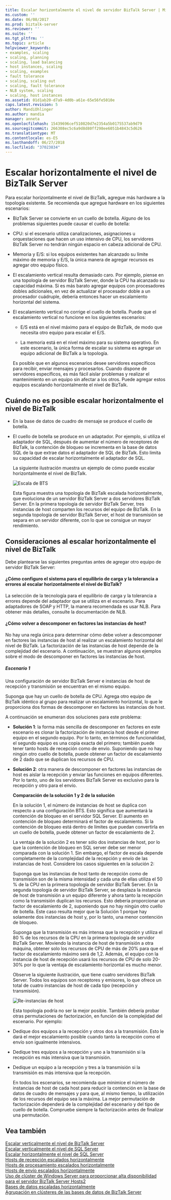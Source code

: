 ```yaml
---
title: Escalar horizontalmente el nivel de servidor BizTalk Server | Microsoft Docs
ms.custom: ''
ms.date: 06/08/2017
ms.prod: biztalk-server
ms.reviewer: ''
ms.suite: ''
ms.tgt_pltfrm: ''
ms.topic: article
helpviewer_keywords:
- examples, scaling
- scaling, planning
- scaling, load balancing
- host instances, scaling
- scaling, examples
- fault tolerance
- scaling, scaling out
- scaling, fault tolerance
- NLB system, scaling
- scaling, host instances
ms.assetid: 01d1ab20-d7a9-4d0b-a61e-65e56fe5010e
caps.latest.revision: 5
author: MandiOhlinger
ms.author: mandia
manager: anneta
ms.openlocfilehash: 15439696cef510820d7e2354a5b0175537ab9d79
ms.sourcegitcommit: 266308ec5c6a9d8d80ff298ee6051b4843c5d626
ms.translationtype: MT
ms.contentlocale: es-ES
ms.lasthandoff: 06/27/2018
ms.locfileid: "37023834"
---
```

# <a name="scaling-out-the-biztalk-server-tier"></a>Escalar horizontalmente el nivel de BizTalk Server
Para escalar horizontalmente el nivel de BizTalk, agregue más hardware a la topología existente. Se recomienda que agregue hardware en los siguientes escenarios:  
  
- BizTalk Server se convierte en un cuello de botella. Alguno de los problemas siguientes puede causar el cuello de botella:  
  
- CPU: si el escenario utiliza canalizaciones, asignaciones u orquestaciones que hacen un uso intensivo de CPU, los servidores BizTalk Server no tendrán ningún espacio en cabeza adicional de CPU.  
  
- Memoria y E/S: si los equipos existentes han alcanzado su límite máximo de memoria y E/S, la única manera de agregar recursos es agregar otro equipo físico.  
  
- El escalamiento vertical resulta demasiado caro. Por ejemplo, piense en una topología de servidor BizTalk Server, donde la CPU ha alcanzado su capacidad máxima. Si es más barato agregar equipos con procesadores dobles adicionales, en vez de actualizar el procesador doble a un procesador cuádruple, debería entonces hacer un escalamiento horizontal del sistema.  
  
- El escalamiento vertical no corrige el cuello de botella. Puede que el escalamiento vertical no funcione en los siguientes escenarios:  
  
  -   E/S está en el nivel máximo para el equipo de BizTalk, de modo que necesita otro equipo para escalar el E/S.  
  
  -   La memoria está en el nivel máximo para su sistema operativo. En este escenario, la única forma de escalar su sistema es agregar un equipo adicional de BizTalk a la topología.  
  
  Es posible que en algunos escenarios desee servidores específicos para recibir, enviar mensajes y procesarlos. Cuando dispone de servidores específicos, es más fácil aislar problemas y realizar el mantenimiento en un equipo sin afectar a los otros. Puede agregar estos equipos escalando horizontalmente el nivel de BizTalk.  
  
## <a name="when-you-cant-scale-out-the-biztalk-tier"></a>Cuándo no es posible escalar horizontalmente el nivel de BizTalk  
  
- En la base de datos de cuadro de mensaje se produce el cuello de botella.  
  
- El cuello de botella se produce en un adaptador. Por ejemplo, si utiliza el adaptador de SQL, después de aumentar el número de receptores de BizTalk, la contención de bloqueo se incrementa en la base de datos SQL de la que extrae datos el adaptador de SQL de BizTalk. Esto limita su capacidad de escalar horizontalmente el adaptador de SQL.  
  
  La siguiente ilustración muestra un ejemplo de cómo puede escalar horizontalmente el nivel de BizTalk.  
  
  ![Escala de BTS](../core/media/scaleoutbts.gif "ScaleOutBTS")  
  
  Esta figura muestra una topología de BizTalk escalada horizontalmente, que evoluciona de un servidor BizTalk Server a dos servidores BizTalk Server. En la primera topología de servidor BizTalk Server, tres instancias de host comparten los recursos del equipo de BizTalk. En la segunda topología de servidor BizTalk Server, el host de transmisión se separa en un servidor diferente, con lo que se consigue un mayor rendimiento.  
  
## <a name="considerations-when-scaling-out-the-biztalk-tier"></a>Consideraciones al escalar horizontalmente el nivel de BizTalk  
 Debe plantearse las siguientes preguntas antes de agregar otro equipo de servidor BizTalk Server:  
  
#### <a name="how-do-i-configure-the-system-for-load-balancing-and-fault-tolerance-when-i-scale-out-the-biztalk-tier"></a>¿Cómo configuro el sistema para el equilibrio de carga y la tolerancia a errores al escalar horizontalmente el nivel de BizTalk?  
 La selección de la tecnología para el equilibrio de carga y la tolerancia a errores depende del adaptador que se utiliza en el escenario. Para adaptadores de SOAP y HTTP, la manera recomendada es usar NLB. Para obtener más detalles, consulte la documentación de NLB.  
  
#### <a name="how-do-i-refactor-the-host-instances"></a>¿Cómo volver a descomponer en factores las instancias de host?  
 No hay una regla única para determinar cómo debe volver a descomponer en factores las instancias de host al realizar un escalamiento horizontal del nivel de BizTalk. La factorización de las instancias de host depende de la complejidad del escenario. A continuación, se muestran algunos ejemplos sobre el modo de descomponer en factores las instancias de host.  
  
##### <a name="scenario-1"></a>Escenario 1  
 Una configuración de servidor BizTalk Server e instancias de host de recepción y transmisión se encuentran en el mismo equipo.  
  
 Suponga que hay un cuello de botella de CPU. Agrega otro equipo de BizTalk idéntico al grupo para realizar un escalamiento horizontal, lo que le proporciona dos formas de descomponer en factores las instancias de host.  
  
 A continuación se enumeran dos soluciones para este problema:  
  
- **Solución 1**: la forma más sencilla de descomponer en factores en este escenario es clonar la factorización de instancia host desde el primer equipo en el segundo equipo. Por lo tanto, en términos de funcionalidad, el segundo equipo es una copia exacta del primero; también puede tener tanto hosts de recepción como de envío. Suponiendo que no hay ningún otro cuello de botella, puede obtener un factor de escalamiento de 2 dado que se duplican los recursos de CPU.  
  
- **Solución 2**: otra manera de descomponer en factores las instancias de host es aislar la recepción y enviar las funciones en equipos diferentes. Por lo tanto, uno de los servidores BizTalk Server es exclusivo para la recepción y otro para el envío.  
  
  **Comparación de la solución 1 y 2 de la solución**  
  
  En la solución 1, el número de instancias de host se duplica con respecto a una configuración BTS. Esto significa que aumentará la contención de bloqueo en el servidor SQL Server. El aumento en contención de bloqueo determinará el factor de escalamiento. Si la contención de bloqueo está dentro de límites que puedan convertirla en un cuello de botella, puede obtener un factor de escalamiento de 2.  
  
  La ventaja de la solución 2 es tener sólo dos instancias de host, por lo que la contención de bloqueo en SQL server debe ser menor comparada con la solución 1. Sin embargo, el factor de escala depende completamente de la complejidad de la recepción y envío de las instancias de host. Considere los casos siguientes en la solución 2:  
  
  Suponga que las instancias de host tanto de recepción como de transmisión son de la misma intensidad y cada una de ellas utiliza el 50 % de la CPU en la primera topología de servidor BizTalk Server. En la segunda topología de servidor BizTalk Server, se desplaza la instancia de host de transmisión a un equipo diferente y ahora tanto la recepción como la transmisión duplican los recursos. Esto debería proporcionar un factor de escalamiento de 2,  suponiendo que no hay ningún otro cuello de botella. Este caso resulta mejor que la Solución 1 porque hay solamente dos instancias de host y, por lo tanto, una menor contención de bloqueo.  
  
  Suponga que la transmisión es más intensa que la recepción y utiliza el 80 % de los recursos de la CPU en la primera topología de servidor BizTalk Server. Moviendo la instancia de host de transmisión a otra máquina, obtener solo los recursos de CPU de más de 20% para que el factor de escalamiento máximo será de 1,2. Además, el equipo con la instancia de host de recepción usará los recursos de CPU de solo 20-30% por lo que la ventaja de escalamiento horizontal es mucho menor.  
  
  Observe la siguiente ilustración, que tiene cuatro servidores BizTalk Server. Todos los equipos son receptores y emisores, lo que ofrece un total de cuatro instancias de host de cada tipo (recepción y transmisión).  
  
  ![Re&#45;instancias de host](../core/media/refactoringhostinstances.gif "RefactoringHostinstances")  
  
  Esta topología podría no ser la mejor posible. También debería probar otras permutaciones de factorización, en función de la complejidad del escenario. Por ejemplo:  
  
- Dedique dos equipos a la recepción y otros dos a la transmisión. Esto le dará el mejor escalamiento posible cuando tanto la recepción como el envío son igualmente intensivos.  
  
- Dedique tres equipos a la recepción y uno a la transmisión si la recepción es más intensiva que la transmisión.  
  
- Dedique un equipo a la recepción y tres a la transmisión si la transmisión es más intensiva que la recepción.  
  
  En todos los escenarios, se recomienda que minimice el número de instancias de host de cada host para reducir la contención en la base de datos de cuadro de mensajes y para que, al mismo tiempo, la utilización de los recursos del equipo sea la máxima. La mejor permutación de factorización dependerá de la complejidad del escenario y del tipo de cuello de botella. Compruebe siempre la factorización antes de finalizar una permutación.  
  
## <a name="see-also"></a>Vea también  
 [Escalar verticalmente el nivel de BizTalk Server](../core/scaling-up-the-biztalk-server-tier.md)   
 [Escalar verticalmente el nivel de SQL Server](../core/scaling-up-the-sql-server-tier.md)   
 [Escalar horizontalmente el nivel de SQL Server](../core/scaling-out-the-sql-server-tier.md)   
 [Hosts de recepción escalados horizontalmente](../core/scaled-out-receiving-hosts.md)   
 [Hosts de procesamiento escalados horizontalmente](../core/scaled-out-processing-hosts.md)   
 [Hosts de envío escalados horizontalmente](../core/scaled-out-sending-hosts.md)   
 [Uso de clúster de Windows Server para proporcionar alta disponibilidad para el servidor BizTalk Server Hosts2](../core/use-windows-cluster-to-provide-high-availability-for-biztalk-hosts.md)   
 [Bases de datos escaladas horizontalmente](../core/scaled-out-databases.md)   
 [Agrupación en clústeres de las bases de datos de BizTalk Server](../core/clustering-the-biztalk-server-databases1.md)
